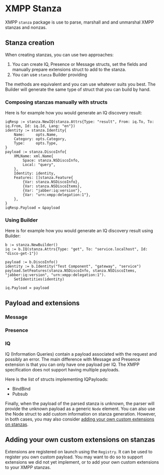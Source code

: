 # XMPP Stanza

XMPP `stanza` package is use to parse, marshall and and unmarshal XMPP stanzas and nonzas.

## Stanza creation

When creating stanzas, you can use two approaches:

1. You can create IQ, Presence or Message structs, set the fields and manually prepare extensions struct to add to the
stanza.
2. You can use `stanza` Builder providing 

The methods are equivalent and you can use whatever suits you best. The Builder will generate the same type of
struct that you can build by hand. 

### Composing stanzas manually with structs

Here is for example how you would generate an IQ discovery result:

	iqResp := stanza.NewIQ(stanza.Attrs{Type: "result", From: iq.To, To: iq.From, Id: iq.Id, Lang: "en"})
	identity := stanza.Identity{
		Name:     opts.Name,
		Category: opts.Category,
		Type:     opts.Type,
	}
	payload := stanza.DiscoInfo{
		XMLName: xml.Name{
			Space: stanza.NSDiscoInfo,
			Local: "query",
		},
		Identity: identity,
		Features: []stanza.Feature{
			{Var: stanza.NSDiscoInfo},
			{Var: stanza.NSDiscoItems},
			{Var: "jabber:iq:version"},
			{Var: "urn:xmpp:delegation:1"},
		},
	}
	iqResp.Payload = &payload

### Using Builder

Here is for example how you would generate an IQ discovery result using Builder:

	b := stanza.NewBuilder()
	iq := b.IQ(stanza.Attrs{Type: "get", To: "service.localhost", Id: "disco-get-1"})

	payload := b.DiscoInfo()
	identity := b.Identity("Test Component", "gateway", "service")
	payload.SetFeatures(stanza.NSDiscoInfo, stanza.NSDiscoItems, "jabber:iq:version", "urn:xmpp:delegation:1").
		SetIdentities(identity)

	iq.Payload = payload

## Payload and extensions

### Message

### Presence

### IQ

IQ (Information Queries) contain a payload associated with the request and possibly an error. The main difference with
Message and Presence extension is that you can only have one payload per IQ. The XMPP specification does not support
having multiple payloads.

Here is the list of structs implementing IQPayloads:

- BindBind
- Pubsub

Finally, when the payload of the parsed stanza is unknown, the parser will provide the unknown payload as a generic
`Node` element. You can also use the Node struct to add custom information on stanza generation. However, in both cases,
you may also consider [adding your own custom extensions on stanzas]().


## Adding your own custom extensions on stanzas

Extensions are registered on launch using the `Registry`. It can be used to register you own custom payload. You may
want to do so to support extensions we did not yet implement, or to add your own custom extensions to your XMPP stanzas.
